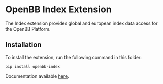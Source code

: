# OpenBB Index Extension

The Index extension provides global and european index data access for the OpenBB Platform.

## Installation

To install the extension, run the following command in this folder:

```bash
pip install openbb-index
```

Documentation available [here](https://docs.openbb.co/platform/developer_guide/contributing).
